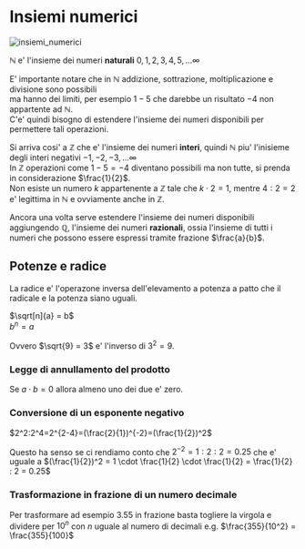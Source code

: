 # Insiemi numerici  

![insiemi_numerici](https://user-images.githubusercontent.com/7195133/196787423-d4e278d8-ef37-468a-8324-8c1ca0cb762e.jpg)

$\mathbb{N}$ e' l'insieme dei numeri **naturali** $0, 1, 2, 3, 4, 5, ... \infty$  

E' importante notare che in $\mathbb{N}$ addizione, sottrazione, moltiplicazione e divisione sono possibili   
ma hanno dei limiti, per esempio $1 - 5$ che darebbe un risultato $-4$ non appartente ad $\mathbb{N}$.  
C'e' quindi bisogno di estendere l'insieme dei numeri disponibili per permettere tali operazioni.  

Si arriva cosi' a $\mathbb{Z}$ che e' l'insieme dei numeri **interi**, quindi $\mathbb{N}$ piu' l'inisieme degli interi negativi $-1, -2, -3, ... \infty$  
In $\mathbb{Z}$ operazioni come $1 - 5 = -4$ diventano possibili ma non tutte, si prenda in considerazione $\frac{1}{2}$.  
Non esiste un numero $k$ appartenente a $\mathbb{Z}$ tale che $k \cdot 2 = 1$, mentre $4:2 = 2$ e' legittima in $\mathbb{N}$ e ovviamente anche in $\mathbb{Z}$.  

Ancora una volta serve estendere l'insieme dei numeri disponibili aggiungendo $\mathbb{Q}$, l'insieme dei numeri **razionali**, ossia l'insieme di tutti i numeri che possono essere espressi tramite frazione $\frac{a}{b}$.  



## Potenze e radice  

La radice e' l'operazone inversa dell'elevamento a potenza a patto che il radicale e la potenza siano uguali.  

$\sqrt[n]{a} = b$  
$b^n = a$  

Ovvero $\sqrt{9} = 3$ e' l'inverso di $3^2=9$.  

### Legge di annullamento del prodotto  

Se $a \cdot b = 0$ allora almeno uno dei due e' zero.  

### Conversione di un esponente negativo  

$2^2:2^4=2^{2-4}=(\frac{2}{1})^{-2}=(\frac{1}{2})^2$  

Questo ha senso se ci rendiamo conto che $2^{-2} = 1:2:2 = 0.25$ che e' uguale a $(\frac{1}{2})^2 = 1 \cdot \frac{1}{2} \cdot \frac{1}{2} = \frac{1}{2} : 2 = 0.25$  

### Trasformazione in frazione di un numero decimale  

Per trasformare ad esempio $3.55$ in frazione basta togliere la virgola e dividere per $10^n$ con $n$ uguale al numero di decimali e.g. $\frac{355}{10^2} = \frac{355}{100}$

